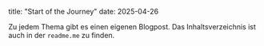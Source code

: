 title: "Start of the Journey"
date: 2025-04-26

Zu jedem Thema gibt es einen eigenen Blogpost. Das Inhaltsverzeichnis ist auch in der `readme.me` zu finden. 


